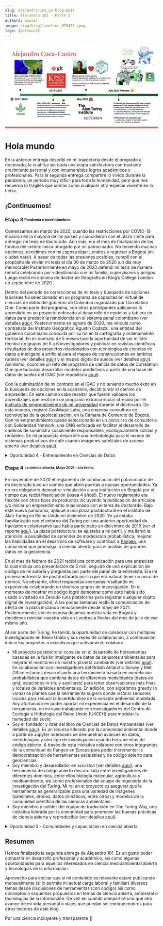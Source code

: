```yaml
---
slug: alejandro-101_p2-blog-post
title: Alejandro 101 - Parte 2
authors: acocac
image: /img/blog/timeline_070422.jpeg
tags: [personal]
---
```


![alt=Línea de tiempo](/img/blog/timeline_070422.jpeg)

# Hola mundo

En la anterior entrega describí en mi trayectoria desde el pregrado a doctorado, la cual fue sin duda una etapa satisfactoria con bastante crecimiento personal y con innumerables logros académicos y profesionales.
Para la segunda entrega compartiré lo vivido durante la pandemia, un periodo muy difícil para toda la humanidad, pero que nos recuerda lo frágiles que somos como cualquier otra especie viviente en la tierra.

## ¡Continuemos!

### Etapa 3 <sub><sup>Pandemia e incertidumbres</sup></sub>
Comenzamos en marzo de 2020, cuando las restricciones por COVID-19 iniciaron en la mayoría de los países y coincidieron con el plazo límite para entregar mi tesis de doctorado. 
Aún más, era el mes de finalización de los fondos del crédito-beca otorgado por mi patrocinador. No teniendo muchas opciones, decidimos con mi esposa dejar Londres y regresar a Bogotá (mi ciudad natal). 
A pesar de todas las presiones posibles, cumplí con el propósito de enviar mi tesis el día 30 de marzo de 2020 ¡un día muy memorable! Posteriormente en mayo de 2020 defendí mi tesis de manera remota celebrando por videollamada con mi familia, supervisores y amigos. 
Luego recibí mi diploma de doctor de Geografía en King’s College London en septiembre de 2020.

Dentro del periodo de correcciones de mi tesis y búsqueda de opciones laborales fui seleccionado en un programa de capacitación virtual de ciencias de datos del gobierno de Colombia organizado por Correlation One. 
Como parte del programa, con otros participantes aplicamos lo aprendido en un proyecto enfocado al desarrollo de modelos y tablero de datos para predecir la reincidencia en el sistema penal colombiano (ver detalles [aquí](/projects/#ds4a-recidivism)). 
Posteriormente en agosto de 2020, me vinculé como contratista del Instituto Geográfico Agustín Codazzi, una entidad del gobierno colombiano conocida por su rol en la cartografía y ordenamiento territorial. En mi contrato de 5 meses tuve la oportunidad de ser el líder técnico de grupos de 5 a 6 investigadores y publicar en revistas científicas resultados de dos proyectos relacionados con tecnologías de ciencias de datos e inteligencia artificial para el mapeo de construcciones en ámbitos rurales (ver detalles [aquí](/projects/#igac-ruralbuildings)) y el mapeo digital de suelos (ver detalles [aquí](/projects/#igac-soils)). 
Asimismo, coordiné un reto del programa de ciencia de datos de Correlation One que buscaba desarrollar modelos predictivos a partir de una base de datos de suelos del IGAC (ver repositorio [aquí](https://github.com/DS4A-IGAC-project)).

Con la culminación de mi contrato en el IGAC y no teniendo mucho éxito en la búsqueda de opciones en la academia, decidí tomar el camino de emprender. 
En este camino cabe resaltar que fueron valiosos los aprendizajes que recibí en un programa extracurricular ofrecido por el [instituto de emprendimiento de mi universidad](https://www.kcl.ac.uk/entrepreneurship) durante el doctorado. 
De esta manera, registré GeoMagic Labs, una empresa consultora de tecnologías de la geolocalización, en la Cámara de Comercio de Bogotá. 
Con mi emprendimiento quedé seleccionado en un concurso de consultoría con Solidaridad Network, una ONG enfocada en facilitar el desarrollo de cadenas de suministro socialmente responsables, ecológicamente sólidas y rentables. 
En mi propuesta desarrollé una metodología para el mapeo de sistemas productivos de café usando imágenes satelitales de acceso abierto (ver detalles [aquí](/projects/#solidaridad-cafe)).

<details>
    <summary>Oportunidad 4 - Entrenamiento en Ciencias de Datos </summary>
    La ciencia de datos ha ganado sin duda un rol importante en los diferentes dominios del conocimiento con impacto en todos los sectores. 
    Debido a esto, un sin número de programas de capacitación y recursos se encuentran disponibles. 
    En mi caso, aprovechando el periodo de incertidumbre y la virtualidad, me puse en la tarea de buscar cómo mejorar mis habilidades en la ciencia de datos. 
    De esta manera encontré el programa de 
    {" "}<a href="https://www.correlation-one.com/data-science-for-all-colombia">Data Science for All (DS4A)</a>
    {" "}de CorrelationOne. 
    Con recursos del gobierno de Colombia, este programa ofrece 13 semanas de entrenamiento abierto a todos los ciudadanos colombianos que estén interesados en fortalecer sus habilidades en ciencia de datos y unirse al creciente ecosistema de inteligencia artificial en Colombia. 
    Para participar se debe pasar un examen de admisión que evalúa conocimientos generales de estadística, programación y razonamiento lógico. El programa es muy interesante, ya que no solo se recibe entrenamiento, si no que se tienen charlas con profesionales de la industria y la academia contando cómo usan la ciencia de datos en su día a día. Puedo describir el programa como de nivel básico a intermedio con ejemplos muy prácticos y la posibilidad de trabajar en equipo para poner en práctica todos los conocimientos a través de un proyecto aplicado propuesto por instituciones del gobierno, del sector privado o ONGs. CorrelationOne ofrece otros programas de entrenamiento enfocados en mujeres, empoderamiento, ingeniería, entre otros que están abiertos a cualquier nacionalidad.
</details>

### Etapa 4 <sub><sup>La ciencia abierta, Mayo 2021 - a la fecha</sup></sub>
En noviembre de 2020 el reglamento de condonación del patrocinador de mi doctorado tuvo un cambio que abrió puertas a nuevas oportunidades. 
Ya no era obligatorio demostrar vinculación a una institución en Bogotá por el tiempo que recibí financiación (¡ósea 4 años!). 
El nuevo reglamento era flexible con otros tipos de productos incluyendo la publicación de artículos y/o iniciar un emprendimiento relacionado con el tema de doctorado. 
Bajo este nuevo panorama, apliqué a una plaza postdoctoral en el instituto de Alan Turing en Reino Unido en diciembre de 2020. 
Yo ya estaba familiarizado con el entorno del Turing por una anterior oportunidad de hackathon colaborativo que había participado en diciembre de 2019 (ver el reporte [aquí](https://doi.org/10.5281/zenodo.3878457)). 
La plaza postdoctoral se ajustaba a mi perfil, y me llamó la atención la posibilidad de aprender de modelación probabilística, mejorar las habilidades en el desarrollo de software y contribuir a [Pangeo](https://pangeo.io/), una comunidad que promulga la ciencia abierta para el análisis de grandes datos en la geociencia. 

En el mes de febrero de 2021 recibí una comunicación para una entrevista la cual incluía una presentación de 5 min, seguido de una explicación de código de mi autoría y preguntas por parte del panel de la entrevista. 
Era mi primera entrevista de postdoctorado por lo que era natural tener un poco de nervios. 
No obstante, ofrecí respuestas acertadas resaltando mi experiencia colaborando en diversos grupos de investigación. 
En el momento de mostrar mi código logré demostrar cómo este había sido usado o visitado en Zenodo (una plataforma para registrar cualquier objeto digital de investigación). 
A las pocas semanas recibí la comunicación de oferta de la plaza iniciando remotamente desde mayo de 2021. 
Posteriormente, con mi esposa dejamos nuestra vida en Bogotá y decidimos reiniciar nuestra vida en Londres a finales del mes de julio de ese mismo año. 

Al ser parte del Turing, he tenido la oportunidad de colaborar con múltiples investigadores en Reino Unido y sus redes de colaboración, a continuación índico los proyectos o iniciativas que activamente colaboro:

-	Mi proyecto postdoctoral consiste en el desarrollo de herramientas basadas en la fusión inteligente de datos de sensores ambientales para mejorar el monitoreo de nuestro planeta cambiante (ver detalles [aquí](/projects/#turing-envsensors)). En colaboración con investigadores del British Antarctic Survey y Met Office estamos desarrollando una herramienta basada en modelación probabilística que combina datos de diferentes modalidades (datos de grid, estaciones in situ y auxiliares) para tener observaciones más finas y locales de variables ambientales. En adición, con algoritmos greedy (o voraz) se plantea que la herramienta sugiera donde instalar sensores locales para reducir la incertidumbre de la variable ambiental modelada. Soy afortunado en poder aportar mi experiencia en el desarrollo de la herramienta, en mi caso trabajando con investigadores del Centro de Ecología e Hidrología del Reino Unido (UKCEH) para modelar la humedad del suelo.
-	Soy el fundador y líder del libro de Ciencias de Datos Ambientales (ver detalles [aquí](/communities/#envdsbook)). Es un recurso liderado por la comunidad ambiental donde a partir de Jupyter notebooks se demuestran avances en datos, metodologías y otro tipo de investigación usando herramientas de código abierto. A través de esta iniciativa colaboro con otros integrantes de la comunidad de Pangeo en Europa para poder incrementar la democratización de herramientas escalables y de código abierto para geociencias. 
-	Soy miembro y desarrollador en *scivision* (ver detalles [aquí](/projects/#turing-scivision)), una herramienta de código abierto desarrollada entre investigadores de diferentes dominios, entre ellos biología molecular, agricultura y medioambiente, así como profesionales del equipo de ingeniería de la Investigación del Turing. Mi rol en el proyecto es asegurar que la herramienta es generalizable para una variedad de imágenes (satelitales, drones, datos climáticos, entre otros) y modelos de la comunidad científica de las ciencias ambientales.
-	Soy miembro y colíder del equipo de traducción en The Turing Way, una iniciativa liderada por la comunidad para promover las buenas prácticas de ciencia abierta y reproducible (ver detalles [aquí](/communities/#ttw)). 

<details>
    <summary>Oportunidad 5 - Comunidades y capacitación en ciencia abierta </summary>
    Más allá de mejorar mis habilidades y buenas prácticas de programación para aplicaciones ambientales, la última etapa me ha permitido pertenecer y aportar a la comunidad de ciencia abierta. 
    A pesar de haber pertenecido a grupos de investigación desde mi pregrado, pienso que las comunidades de ciencia abierta son las que mayor potencial tienen para tener impacto en nuestra sociedad a largo plazo. 
    Ejemplo de estas comunidades son The Turing Way y Pangeo, la primera enfocada a una audiencia general y la otra a la comunidad de geociencias. 
    Son comunidades que promueven una visión de la ciencia en la cual cualquier persona puede contribuir a una meta común, democratizar el conocimiento y buenas prácticas en los proyectos en diferentes sectores productivos. 
    The Turing Way tiene un diverso canal de comunicaciones (ver detalles 
    {" "}<a href="https://hackmd.io/@turingway/demo-intro">aquí</a>
    ), pero lo que aconsejo en primera instancia es unirse al
    {" "}<a href="https://theturingway.slack.com/join/shared_invite/zt-fn608gvb-h_ZSpoA29cCdUwR~TIqpBw#/shared-invite/email">Slack</a>
    . Con cerca de 400 miembros, este es el espacio donde mayormente se pueden intercambiar ideas con todos los miembros y enterarse de las actividades de la comunidad. 
    En el transcurso del año se organizan semanas `book dash` que son eventos tipo hackáthones en los cuales se proponen diversas actividades como proponer o revisar contenido del recurso online, charlas cortas en temas diversos de la ciencia abierta y espacios de socialización o networking entre los miembros. 
    Diferente a los tradicionales hackáthones, no existe competencia por algún premio, cualquier contribución hace parte de una celebración común.
    A través The Turing Way, también conocí el programa
    {" "}<a href="https://openlifesci.org/">Open Life Science (OLS)</a>
    . Es otra comunidad la cual ofrece 16 semanas de entrenamiento en liderazgo de ciencia abierta. 
    Yo participé en la cuarta cohorte para validar la idea del libro de ciencias de datos ambientales por medio de reuniones con mi mentora. 
    Posteriormente, fui co-mentor de un proyecto de conocimiento multi-lenguaje de ciencia abierta en Asia Central en la quinta cohorte. 
    Ambas experiencias fueron valiosas, ya que en la primera pude aprender de las nociones básicas para liderar un proyecto de ciencia abierta, y posteriormente retorna lo aprendido mediante mi rol de mentoría.
    Recomiendo totalmente unirse a OLS, son abiertos a cualquier rama del conocimiento en el cual se quiera practicar la ciencia abierta. 
</details>


## Resumen

Hemos finalizado la segunda entrega de Alejandro 101. 
Es un gusto poder compartir mi desarrollo profesional y académico, así como algunas oportunidades para aquellos interesados en ciencia medioambiental abierta y tecnologías de la información. 

Aprovecho para indicar que si mi contenido es relevante estaré publicando mensualmente (si lo permite mi actual carga laboral y familiar) diversos temas desde discusiones de herramientas (con código) así como conceptos o esquemas propuestos en temas de ciencia abierta, ambiental o tecnologías de la información. 
De vez en cuando compartiré uno que otro avance de mi vida personal o viajes que puedan ser enriquecedores para otros lectores de este blog.

Por una ciencia incluyente y transparente 🚀

<!--truncate-->